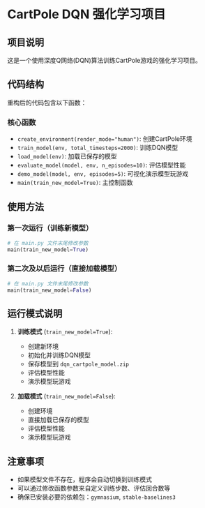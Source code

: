 # CartPole DQN 强化学习项目

## 项目说明
这是一个使用深度Q网络(DQN)算法训练CartPole游戏的强化学习项目。

## 代码结构
重构后的代码包含以下函数：

### 核心函数
- `create_environment(render_mode="human")`: 创建CartPole环境
- `train_model(env, total_timesteps=2000)`: 训练DQN模型
- `load_model(env)`: 加载已保存的模型
- `evaluate_model(model, env, n_episodes=10)`: 评估模型性能
- `demo_model(model, env, episodes=5)`: 可视化演示模型玩游戏
- `main(train_new_model=True)`: 主控制函数

## 使用方法

### 第一次运行（训练新模型）
```python
# 在 main.py 文件末尾修改参数
main(train_new_model=True)
```

### 第二次及以后运行（直接加载模型）
```python
# 在 main.py 文件末尾修改参数
main(train_new_model=False)
```

## 运行模式说明

1. **训练模式** (`train_new_model=True`):
   - 创建新环境
   - 初始化并训练DQN模型
   - 保存模型到 `dqn_cartpole_model.zip`
   - 评估模型性能
   - 演示模型玩游戏

2. **加载模式** (`train_new_model=False`):
   - 创建环境
   - 直接加载已保存的模型
   - 评估模型性能
   - 演示模型玩游戏

## 注意事项
- 如果模型文件不存在，程序会自动切换到训练模式
- 可以通过修改函数参数来自定义训练步数、评估回合数等
- 确保已安装必要的依赖包：`gymnasium`, `stable-baselines3`
